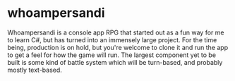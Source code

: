 # whoampersandi

Whoampersandi is a console app RPG that started out as a fun way for me to learn C#, but has turned into an immensely large project.  For the time being, production is on hold, but you're welcome to clone it and run the app to get a feel for how the game will run.  The largest component yet to be built is some kind of battle system which will be turn-based, and probably mostly text-based.
